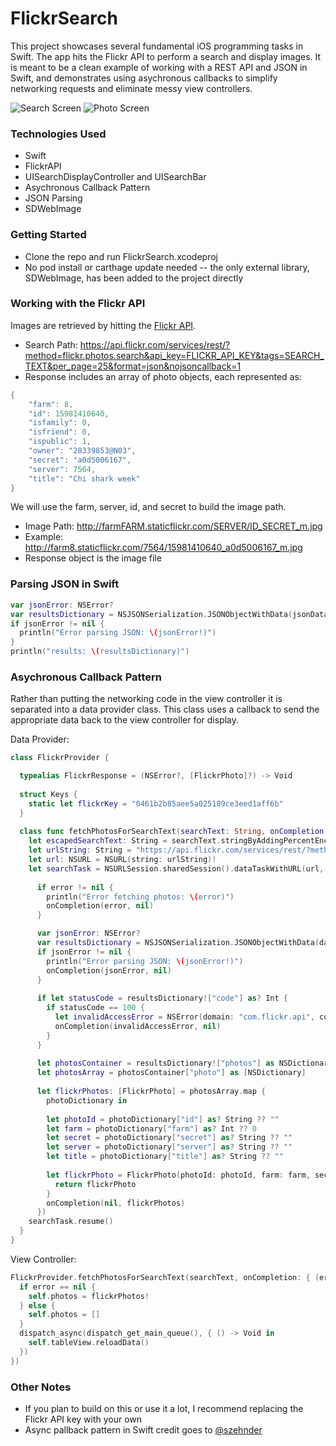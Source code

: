 FlickrSearch
============

This project showcases several fundamental iOS programming tasks in Swift. The app hits the Flickr API to perform a search and display images. It is meant to be a clean example of working with a REST API and JSON in Swift, and demonstrates using asychronous callbacks to simplify networking requests and eliminate messy view controllers.

![Search Screen](https://dl.dropboxusercontent.com/u/7354353/flickrsearch/f2.png) ![Photo Screen](https://dl.dropboxusercontent.com/u/7354353/flickrsearch/f3.png)

### Technologies Used

- Swift
- FlickrAPI
- UISearchDisplayController and UISearchBar
- Asychronous Callback Pattern
- JSON Parsing
- SDWebImage

### Getting Started

- Clone the repo and run FlickrSearch.xcodeproj
- No pod install or carthage update needed -- the only external library, SDWebImage, has been added to the project directly

### Working with the Flickr API

Images are retrieved by hitting the [Flickr API](https://www.flickr.com/services/api/flickr.photos.search.html). 
- Search Path: https://api.flickr.com/services/rest/?method=flickr.photos.search&api_key=FLICKR_API_KEY&tags=SEARCH_TEXT&per_page=25&format=json&nojsoncallback=1
- Response includes an array of photo objects, each represented as: 
``` swift
{
    "farm": 8,
    "id": 15981410640,
    "isfamily": 0,
    "isfriend": 0,
    "ispublic": 1,
    "owner": "28339853@N03",
    "secret": "a0d5006167",
    "server": 7564,
    "title": "Chi shark week"
}
```

We will use the farm, server, id, and secret to build the image path.
- Image Path: http://farmFARM.staticflickr.com/SERVER/ID_SECRET_m.jpg
- Example: http://farm8.staticflickr.com/7564/15981410640_a0d5006167_m.jpg
- Response object is the image file

### Parsing JSON in Swift

``` swift
var jsonError: NSError?
var resultsDictionary = NSJSONSerialization.JSONObjectWithData(jsonData, options: NSJSONReadingOptions.MutableContainers, error: &jsonError) as? NSDictionary
if jsonError != nil {
  println("Error parsing JSON: \(jsonError!)")
}
println("results: \(resultsDictionary)")
```

### Asychronous Callback Pattern

Rather than putting the networking code in the view controller it is separated into a data provider class. This class uses a callback to send the appropriate data back to the view controller for display.

Data Provider:
``` swift
class FlickrProvider {

  typealias FlickrResponse = (NSError?, [FlickrPhoto]?) -> Void
    
  struct Keys {
    static let flickrKey = "0461b2b85aee5a025189ce3eed1aff6b"
  }
    
  class func fetchPhotosForSearchText(searchText: String, onCompletion: FlickrResponse) -> Void {
    let escapedSearchText: String = searchText.stringByAddingPercentEncodingWithAllowedCharacters(.URLHostAllowedCharacterSet())!
    let urlString: String = "https://api.flickr.com/services/rest/?method=flickr.photos.search&api_key=\(Keys.flickrKey)&tags=\(escapedSearchText)&per_page=25&format=json&nojsoncallback=1"
    let url: NSURL = NSURL(string: urlString)!
    let searchTask = NSURLSession.sharedSession().dataTaskWithURL(url, completionHandler: {data, response, error -> Void in
      
      if error != nil {
        println("Error fetching photos: \(error)")
        onCompletion(error, nil)
      }

      var jsonError: NSError?
      var resultsDictionary = NSJSONSerialization.JSONObjectWithData(data, options: NSJSONReadingOptions.MutableContainers, error: &jsonError) as? NSDictionary
      if jsonError != nil {
        println("Error parsing JSON: \(jsonError!)")
        onCompletion(jsonError, nil)
      }
      
      if let statusCode = resultsDictionary!["code"] as? Int {
        if statusCode == 100 {
          let invalidAccessError = NSError(domain: "com.flickr.api", code: statusCode, userInfo: nil)
          onCompletion(invalidAccessError, nil)
        }
      }
      
      let photosContainer = resultsDictionary!["photos"] as NSDictionary
      let photosArray = photosContainer["photo"] as [NSDictionary]
      
      let flickrPhotos: [FlickrPhoto] = photosArray.map {
        photoDictionary in
      
        let photoId = photoDictionary["id"] as? String ?? ""
        let farm = photoDictionary["farm"] as? Int ?? 0
        let secret = photoDictionary["secret"] as? String ?? ""
        let server = photoDictionary["server"] as? String ?? ""
        let title = photoDictionary["title"] as? String ?? ""
      
        let flickrPhoto = FlickrPhoto(photoId: photoId, farm: farm, secret: secret, server: server, title: title)
          return flickrPhoto
        }
        onCompletion(nil, flickrPhotos)
      })
    searchTask.resume()
  }
}
```

View Controller:
``` swift
FlickrProvider.fetchPhotosForSearchText(searchText, onCompletion: { (error: NSError?, flickrPhotos: [FlickrPhoto]?) -> Void in
  if error == nil {
    self.photos = flickrPhotos!
  } else {
    self.photos = []
  }
  dispatch_async(dispatch_get_main_queue(), { () -> Void in
    self.tableView.reloadData()
  })
})
```

### Other Notes

- If you plan to build on this or use it a lot, I recommend replacing the Flickr API key with your own
- Async pallback pattern in Swift credit goes to [@szehnder](https://gist.github.com/szehnder/84b0bd6f45a7f3f99306)



